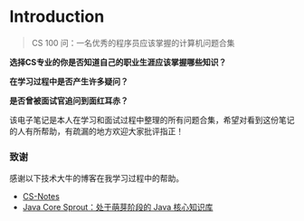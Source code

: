 # Introduction
> CS 100 问：一名优秀的程序员应该掌握的计算机问题合集

**选择CS专业的你是否知道自己的职业生涯应该掌握哪些知识？**

**在学习过程中是否产生许多疑问？**

**是否曾被面试官追问到面红耳赤？**

该电子笔记是本人在学习和面试过程中整理的所有问题合集，希望对看到这份笔记的人有所帮助，有疏漏的地方欢迎大家批评指正！

### 致谢
感谢以下技术大牛的博客在我学习过程中的帮助。
- [CS-Notes](https://github.com/CyC2018/CS-Notes)
- [Java Core Sprout：处于萌芽阶段的 Java 核心知识库](https://crossoverjie.top/JCSprout/)